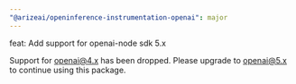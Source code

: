 ```yaml
---
"@arizeai/openinference-instrumentation-openai": major
---
```


feat: Add support for openai-node sdk 5.x

Support for openai@4.x has been dropped. Please upgrade to openai@5.x to continue using this package.
